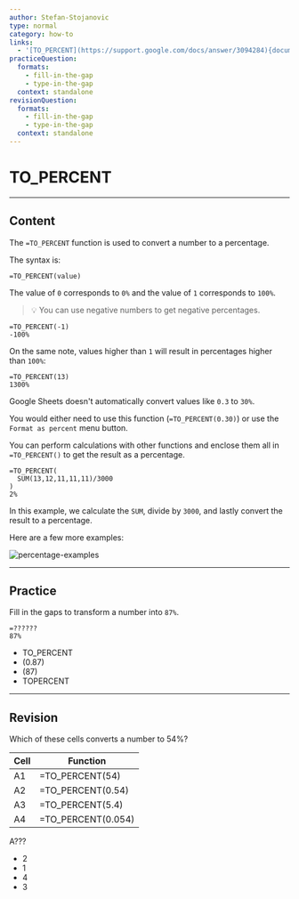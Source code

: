 ```yaml
---
author: Stefan-Stojanovic
type: normal
category: how-to
links:
  - '[TO_PERCENT](https://support.google.com/docs/answer/3094284){documentation}'
practiceQuestion:
  formats:
    - fill-in-the-gap
    - type-in-the-gap
  context: standalone
revisionQuestion:
  formats:
    - fill-in-the-gap
    - type-in-the-gap
  context: standalone
---
```


# TO_PERCENT


---

## Content

The `=TO_PERCENT` function is used to convert a number to a percentage.

The syntax is:

```plain-text
=TO_PERCENT(value)
```

The value of `0` corresponds to `0%` and the value of `1` corresponds to `100%`.

> 💡 You can use negative numbers to get negative percentages.

```plain-text
=TO_PERCENT(-1)
-100%
```

On the same note, values higher than `1` will result in percentages higher than `100%`:

```plain-text
=TO_PERCENT(13)
1300%
```

Google Sheets doesn't automatically convert values like `0.3` to `30%`. 

You would either need to use this function (`=TO_PERCENT(0.30)`) or use the `Format as percent` menu button. 

You can perform calculations with other functions and enclose them all in `=TO_PERCENT()` to get the result as a percentage.

```plain-text
=TO_PERCENT(
  SUM(13,12,11,11,11)/3000
)
2%
```

In this example, we calculate the `SUM`, divide by `3000`, and lastly convert the result to a percentage.

Here are a few more examples:

![percentage-examples](https://img.enkipro.com/54b3edceb7c560c5390324103ae353b3.png)


---

## Practice

Fill in the gaps to transform a number into `87%`.

```plain-text
=??????
87%
```

- TO_PERCENT
- (0.87)
- (87)
- TOPERCENT


---

## Revision

Which of these cells converts a number to 54%?

| Cell | Function           |
|------|--------------------|
|  A1  | =TO_PERCENT(54)    |
|  A2  | =TO_PERCENT(0.54)  |
|  A3  | =TO_PERCENT(5.4)   |
|  A4  | =TO_PERCENT(0.054) |

A???

- 2
- 1
- 4
- 3